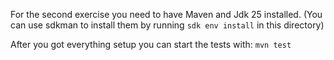 For the second exercise you need to have Maven and Jdk 25 installed. (You can use sdkman to install them by running `sdk env install` in this directory)

After you got everything setup you can start the tests with:
```mvn test```